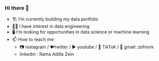 ### Hi there 👋
- 🏗 I’m currently building my data portfolio
- 👷‍♂️ I have interest in data engineering
- 🖥 I’m looking for opportunities in data science or machine learning
- 📫 How to reach me:
  - 📷 instagram / 🐦twitter / ▶ youtube / 🎵 TikTok / 📧 gmail: zofnork
  - linkedin : Rama Adilla Zein
